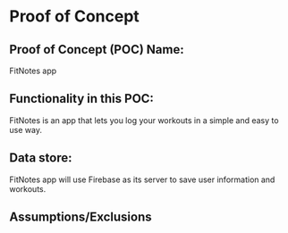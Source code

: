 # Proof of Concept

## Proof of Concept (POC) Name:
FitNotes app


## Functionality in this POC:
FitNotes is an app that lets you log your workouts in a simple and easy to use way.



## Data store:
FitNotes app will use Firebase as its server to save user information and workouts.

## Assumptions/Exclusions


